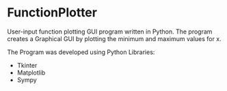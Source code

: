 # FunctionPlotter
User-input function plotting GUI program written in Python.
The program creates a Graphical GUI by plotting the minimum and maximum values for x.

The Program was developed using Python Libraries:
* Tkinter
* Matplotlib
* Sympy